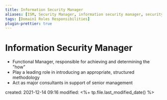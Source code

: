 ```yaml
---
title: Information Security Manager
aliases: [ISM, Security Manager, information security manager, security manager]
tags: [Domain1 Roles Responsibilities]
plugin-prettier: true
---
```


# Information Security Manager

- Functional Manager, responsible for achieving and determining the "how"
- Play a leading role in introducing an appropriate, structured methodology
- Act as major consultants in support of senior management

created: 2021-12-14 09:16
modified: <%+ tp.file.last_modified_date() %>
